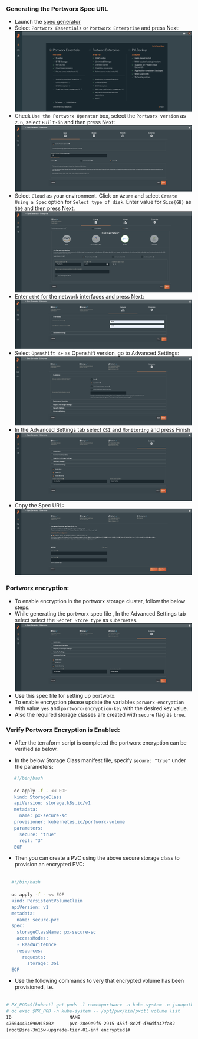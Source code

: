 ### Generating the Portworx Spec URL
* Launch the [spec generator](https://central.portworx.com/specGen/wizard)
* Select `Portworx Essentials` or `Portworx Enterprise` and press Next:
![Alt text](images/essential-enterprise.png)
* Check `Use the Portworx Operator` box, select the `Portworx version` as `2.6`, select `Built-in` and then press Next:
![Alt text](images/portworx-version.png)
* Select `Cloud` as your environment. Click on `Azure` and select `Create Using a Spec` option for `Select type of disk`.
Enter value for `Size(GB)` as `500` and then press Next.
![Alt text](images/azure-disk-size.png)
* Enter `eth0` for the network interfaces and press Next:
![Alt text](images/network.png)
* Select `Openshift 4+` as Openshift version, go to Advanced Settings:
![Alt text](images/ocp-version.png)
* In the Advanced Settings tab select `CSI` and `Monitoring` and press Finish
![Alt text](images/enable-csi-monitoring.png)
* Copy the Spec URL:
![Alt text](images/copy-spec-url.png)

### Portworx encryption: 

* To enable encryption in the portworx storage cluster, follow the below steps. 
* While generating the portworx spec file , In the Advanced Settings tab select select the `Secret Store type` as `Kubernetes`. 
![Alt text](images/secret-store-type.png)
* Use this spec file for setting up portworx. 
* To enable encryption please update the variables `porworx-encryption` with value `yes` and  `portworx-encryption-key` with the desired key value.
* Also the required storage classes are created with `secure` flag as `true`. 

### Verify Portworx Encryption is Enabled:

* After the terraform script is completed the portworx encryption can be verified as below. 

* In the below Storage Class manifest file, specify `secure: "true"` under the parameters:


```bash 
   #!/bin/bash

   oc apply -f - << EOF
   kind: StorageClass
   apiVersion: storage.k8s.io/v1
   metadata:
     name: px-secure-sc
   provisioner: kubernetes.io/portworx-volume
   parameters:
     secure: "true"
     repl: "3"
   EOF
  ``` 

* Then you can create a PVC using the above secure storage class to provision an encrypted PVC:


```bash 

  #!/bin/bash

  oc apply -f - << EOF
  kind: PersistentVolumeClaim
  apiVersion: v1
  metadata:
    name: secure-pvc
  spec:
    storageClassName: px-secure-sc
    accessModes:
    - ReadWriteOnce
    resources:
      requests:
        storage: 3Gi
  EOF

```

* Use the following commands to very that encrypted volume has been provisioned, i.e.

```bash 

# PX_POD=$(kubectl get pods -l name=portworx -n kube-system -o jsonpath='{.items[0].metadata.name}')
# oc exec $PX_POD -n kube-system -- /opt/pwx/bin/pxctl volume list
ID                      NAME                                            SIZE    HA      SHARED  ENCRYPTED       PROXY-VOLUME    IO_PRIORITY       STATUS          SNAP-ENABLED
476044494696915802      pvc-28e9e9f5-2915-455f-8c2f-d76dfa47fa82        3 GiB   3       no      yes             no              HIGH            up-    detached   no
[root@sre-3m15w-upgrade-tier-01-inf encrypted]#

```
